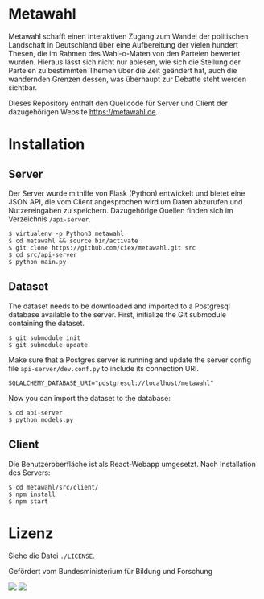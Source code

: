 # Metawahl

Metawahl schafft einen interaktiven Zugang zum Wandel der politischen Landschaft 
in Deutschland über eine Aufbereitung der vielen hundert Thesen, die im Rahmen 
des Wahl-o-Maten von den Parteien bewertet wurden. Hieraus lässt sich nicht nur
ablesen, wie sich die Stellung der Parteien zu bestimmten Themen über die Zeit
geändert hat, auch die wandernden Grenzen dessen, was überhaupt zur Debatte
steht werden sichtbar.

Dieses Repository enthält den Quellcode für Server und Client der dazugehörigen
Website https://metawahl.de. 

# Installation

## Server

Der Server wurde mithilfe von Flask (Python) entwickelt und bietet eine JSON
API, die vom Client angesprochen wird um Daten abzurufen und Nutzereingaben zu
speichern. Dazugehörige Quellen finden sich im Verzeichnis `/api-server`.

    $ virtualenv -p Python3 metawahl
    $ cd metawahl && source bin/activate
    $ git clone https://github.com/ciex/metawahl.git src
    $ cd src/api-server
    $ python main.py

## Dataset

The dataset needs to be downloaded and imported to a Postgresql database available to the server. First, initialize the Git submodule containing the dataset.

    $ git submodule init
    $ git submodule update

Make sure that a Postgres server is running and update the server config file `api-server/dev.conf.py` to include its connection URI.

    SQLALCHEMY_DATABASE_URI="postgresql://localhost/metawahl"

Now you can import the dataset to the database:

    $ cd api-server
    $ python models.py

## Client

Die Benutzeroberfläche ist als React-Webapp umgesetzt. Nach Installation des
Servers:

    $ cd metawahl/src/client/
    $ npm install
    $ npm start


# Lizenz

Siehe die Datei `./LICENSE`.

Gefördert vom Bundesministerium für Bildung und Forschung

![](https://raw.githubusercontent.com/ciex/mietlimbo/master/client/src/Graphics/logo-bmbf.svg?sanitize=true)
![](https://raw.githubusercontent.com/ciex/mietlimbo/master/client/src/Graphics/logo-okfn.svg?sanitize=true)
